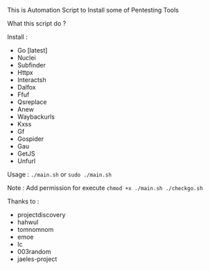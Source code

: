 This is Automation Script to Install some of Pentesting Tools

What this script do ?

Install :
- Go [latest]
- Nuclei
- Subfinder
- Httpx
- Interactsh
- Dalfox
- Ffuf
- Qsreplace
- Anew
- Waybackurls
- Kxss
- Gf
- Gospider
- Gau
- GetJS
- Unfurl

Usage : `./main.sh` or `sudo ./main.sh`

Note : Add permission for execute `chmod +x ./main.sh ./checkgo.sh`

Thanks to :
- projectdiscovery
- hahwul
- tomnomnom
- emoe
- lc
- 003random
- jaeles-project
